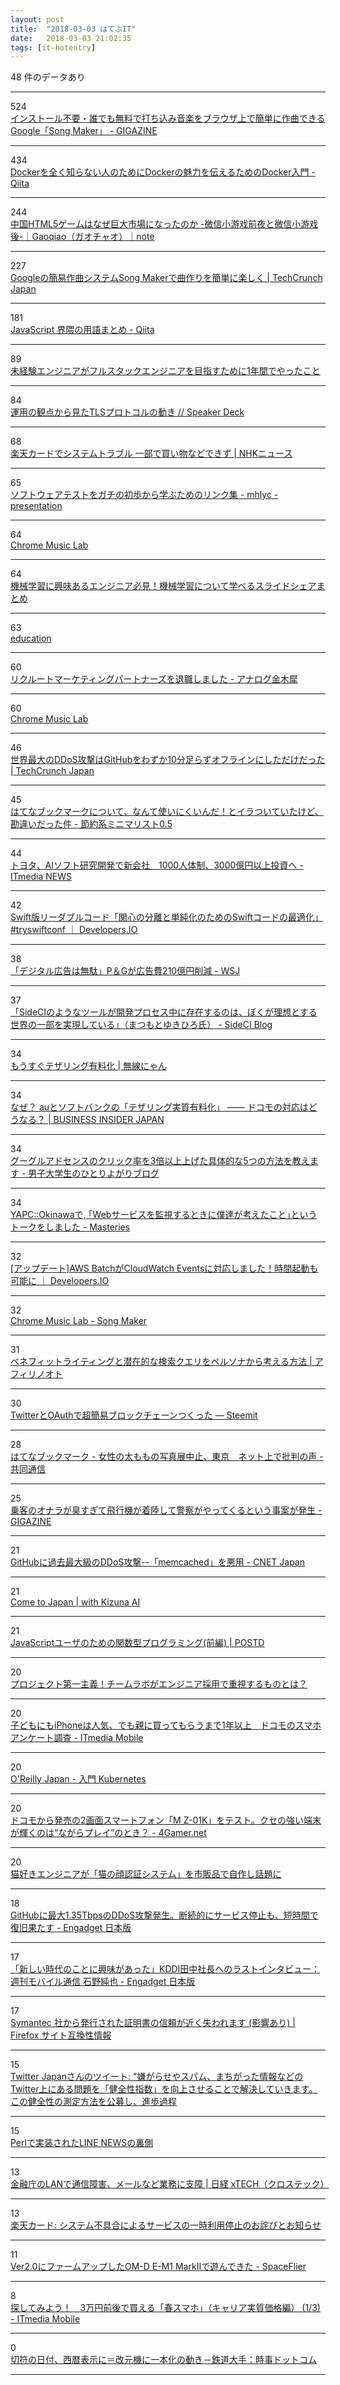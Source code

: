 ```yaml
---
layout: post
title:  "2018-03-03 はてぶIT"
date:   2018-03-03 21:02:35
tags: [it-hotentry]
---
```

48 件のデータあり

<hr><div class="row">
<div class="col-1"><span class="badge badge-pill badge-success h2">524</span></div>
<div class="col-11"><a href='https://gigazine.net/news/20180302-chrome-music-lab-song-maker/' target='_blank'>インストール不要・誰でも無料で打ち込み音楽をブラウザ上で簡単に作曲できるGoogle「Song Maker」 - GIGAZINE</a></div>
</div>
<hr>
<div class="row">
<div class="col-1"><span class="badge badge-pill badge-success h2">434</span></div>
<div class="col-11"><a href='https://qiita.com/bremen/items/4604f530fe25786240db' target='_blank'>Dockerを全く知らない人のためにDockerの魅力を伝えるためのDocker入門 - Qiita</a></div>
</div>
<hr>
<div class="row">
<div class="col-1"><span class="badge badge-pill badge-success h2">244</span></div>
<div class="col-11"><a href='https://note.mu/chinajapan/n/n05a9fdb12dae' target='_blank'>中国HTML5ゲームはなぜ巨大市場になったのか -微信小游戏前夜と微信小游戏後-｜Gaoqiao（ガオチャオ）｜note</a></div>
</div>
<hr>
<div class="row">
<div class="col-1"><span class="badge badge-pill badge-success h2">227</span></div>
<div class="col-11"><a href='http://jp.techcrunch.com/2018/03/02/2018-03-02-googles-song-maker-experiment-makes-making-songs-easy/' target='_blank'>Googleの簡易作曲システムSong Makerで曲作りを簡単に楽しく | TechCrunch Japan</a></div>
</div>
<hr>
<div class="row">
<div class="col-1"><span class="badge badge-pill badge-success h2">181</span></div>
<div class="col-11"><a href='https://qiita.com/sinsengumi/items/e20342d13cbdd7ac2304' target='_blank'>JavaScript 界隈の用語まとめ - Qiita</a></div>
</div>
<hr>
<div class="row">
<div class="col-1"><span class="badge badge-pill badge-success h2">89</span></div>
<div class="col-11"><a href='https://career.levtech.jp/guide/knowhow/article/252/' target='_blank'>未経験エンジニアがフルスタックエンジニアを目指すために1年間でやったこと</a></div>
</div>
<hr>
<div class="row">
<div class="col-1"><span class="badge badge-pill badge-success h2">84</span></div>
<div class="col-11"><a href='https://speakerdeck.com/shigeki/yun-yong-falseguan-dian-karajian-tatlspurotokorufalsedong-ki' target='_blank'>運用の観点から見たTLSプロトコルの動き // Speaker Deck</a></div>
</div>
<hr>
<div class="row">
<div class="col-1"><span class="badge badge-pill badge-success h2">68</span></div>
<div class="col-11"><a href='https://www3.nhk.or.jp/news/html/20180303/k10011350451000.html' target='_blank'>楽天カードでシステムトラブル 一部で買い物などできず | NHKニュース</a></div>
</div>
<hr>
<div class="row">
<div class="col-1"><span class="badge badge-pill badge-success h2">65</span></div>
<div class="col-11"><a href='http://mhlyc.hatenablog.com/entry/2017/05/26/074749' target='_blank'>ソフトウェアテストをガチの初歩から学ぶためのリンク集 - mhlyc -presentation</a></div>
</div>
<hr>
<div class="row">
<div class="col-1"><span class="badge badge-pill badge-success h2">64</span></div>
<div class="col-11"><a href='https://musiclab.chromeexperiments.com/Experiments' target='_blank'>Chrome Music Lab</a></div>
</div>
<hr>
<div class="row">
<div class="col-1"><span class="badge badge-pill badge-success h2">64</span></div>
<div class="col-11"><a href='https://career.levtech.jp/guide/knowhow/article/58/' target='_blank'>機械学習に興味あるエンジニア必見！機械学習について学べるスライドシェアまとめ</a></div>
</div>
<hr>
<div class="row">
<div class="col-1"><span class="badge badge-pill badge-success h2">63</span></div>
<div class="col-11"><a href='https://google.ai/education/' target='_blank'>education</a></div>
</div>
<hr>
<div class="row">
<div class="col-1"><span class="badge badge-pill badge-success h2">60</span></div>
<div class="col-11"><a href='http://motida-japan.hatenablog.com/entry/2018/03/03/102906' target='_blank'>リクルートマーケティングパートナーズを退職しました - アナログ金木犀</a></div>
</div>
<hr>
<div class="row">
<div class="col-1"><span class="badge badge-pill badge-success h2">60</span></div>
<div class="col-11"><a href='https://musiclab.chromeexperiments.com/' target='_blank'>Chrome Music Lab</a></div>
</div>
<hr>
<div class="row">
<div class="col-1"><span class="badge badge-pill badge-success h2">46</span></div>
<div class="col-11"><a href='http://jp.techcrunch.com/2018/03/02/2018-03-02-the-worlds-largest-ddos-attack-took-github-offline-for-less-than-tens-minutes/' target='_blank'>世界最大のDDoS攻撃はGitHubをわずか10分足らずオフラインにしただけだった | TechCrunch Japan</a></div>
</div>
<hr>
<div class="row">
<div class="col-1"><span class="badge badge-pill badge-success h2">45</span></div>
<div class="col-11"><a href='http://www.rupannzasann.com/entry/2018/03/03/040000' target='_blank'>はてなブックマークについて、なんて使いにくいんだ！とイラついていたけど、勘違いだった件 - 節約系ミニマリスト0.5</a></div>
</div>
<hr>
<div class="row">
<div class="col-1"><span class="badge badge-pill badge-success h2">44</span></div>
<div class="col-11"><a href='http://www.itmedia.co.jp/news/articles/1803/02/news094.html' target='_blank'>トヨタ、AIソフト研究開発で新会社　1000人体制、3000億円以上投資へ - ITmedia NEWS</a></div>
</div>
<hr>
<div class="row">
<div class="col-1"><span class="badge badge-pill badge-success h2">42</span></div>
<div class="col-11"><a href='https://dev.classmethod.jp/client-side/language-client-side/try-swift-tokyo-2018-optimizing-swift-code-for-separation-of-concerns-and-simplicity/' target='_blank'>Swift版リーダブルコード「関心の分離と単純化のためのSwiftコードの最適化」 #tryswiftconf ｜ Developers.IO</a></div>
</div>
<hr>
<div class="row">
<div class="col-1"><span class="badge badge-pill badge-success h2">38</span></div>
<div class="col-11"><a href='http://jp.wsj.com/articles/SB10677789349905104721204584075733211467254' target='_blank'>「デジタル広告は無駄」P＆Gが広告費210億円削減 - WSJ</a></div>
</div>
<hr>
<div class="row">
<div class="col-1"><span class="badge badge-pill badge-success h2">37</span></div>
<div class="col-11"><a href='http://blog-ja.sideci.com/entry/2018/03/02/120636' target='_blank'>「SideCIのようなツールが開発プロセス中に存在するのは、ぼくが理想とする世界の一部を実現している」（まつもとゆきひろ氏） - SideCI Blog</a></div>
</div>
<hr>
<div class="row">
<div class="col-1"><span class="badge badge-pill badge-success h2">34</span></div>
<div class="col-11"><a href='http://wnyan.jp/4327' target='_blank'>もうすぐテザリング有料化 | 無線にゃん</a></div>
</div>
<hr>
<div class="row">
<div class="col-1"><span class="badge badge-pill badge-success h2">34</span></div>
<div class="col-11"><a href='https://www.businessinsider.jp/post-163168' target='_blank'>なぜ？ auとソフトバンクの「テザリング実質有料化」 —— ドコモの対応はどうなる？ | BUSINESS INSIDER JAPAN</a></div>
</div>
<hr>
<div class="row">
<div class="col-1"><span class="badge badge-pill badge-success h2">34</span></div>
<div class="col-11"><a href='http://www.herawata.com/entry/2018/03/03/071337' target='_blank'>グーグルアドセンスのクリック率を3倍以上上げた具体的な5つの方法を教えます - 男子大学生のひとりよがりブログ</a></div>
</div>
<hr>
<div class="row">
<div class="col-1"><span class="badge badge-pill badge-success h2">34</span></div>
<div class="col-11"><a href='https://papix.hatenablog.com/entry/2018/03/03/112532' target='_blank'>YAPC::Okinawaで, ｢Webサービスを監視するときに僕達が考えたこと｣というトークをしました - Masteries</a></div>
</div>
<hr>
<div class="row">
<div class="col-1"><span class="badge badge-pill badge-success h2">32</span></div>
<div class="col-11"><a href='https://dev.classmethod.jp/cloud/aws/batch-cloudwatch-events/' target='_blank'>[アップデート]AWS BatchがCloudWatch Eventsに対応しました！時間起動も可能に ｜ Developers.IO</a></div>
</div>
<hr>
<div class="row">
<div class="col-1"><span class="badge badge-pill badge-success h2">32</span></div>
<div class="col-11"><a href='https://musiclab.chromeexperiments.com/Song-Maker/' target='_blank'>Chrome Music Lab - Song Maker</a></div>
</div>
<hr>
<div class="row">
<div class="col-1"><span class="badge badge-pill badge-success h2">31</span></div>
<div class="col-11"><a href='https://affi-note.com/benefitwriting' target='_blank'>ベネフィットライティングと潜在的な検索クエリをペルソナから考える方法 | アフィリノオト</a></div>
</div>
<hr>
<div class="row">
<div class="col-1"><span class="badge badge-pill badge-success h2">30</span></div>
<div class="col-11"><a href='https://steemit.com/ja-blockchain/@programmer0/twitter-oauth' target='_blank'>TwitterとOAuthで超簡易ブロックチェーンつくった — Steemit</a></div>
</div>
<hr>
<div class="row">
<div class="col-1"><span class="badge badge-pill badge-success h2">28</span></div>
<div class="col-11"><a href='http://b.hatena.ne.jp/entry/s/this.kiji.is/342295361173423201' target='_blank'>はてなブックマーク - 女性の太ももの写真展中止、東京　ネット上で批判の声 - 共同通信</a></div>
</div>
<hr>
<div class="row">
<div class="col-1"><span class="badge badge-pill badge-success h2">25</span></div>
<div class="col-11"><a href='https://gigazine.net/news/20180303-fart-bad-plane/' target='_blank'>乗客のオナラが臭すぎて飛行機が着陸して警察がやってくるという事案が発生 - GIGAZINE</a></div>
</div>
<hr>
<div class="row">
<div class="col-1"><span class="badge badge-pill badge-success h2">21</span></div>
<div class="col-11"><a href='https://japan.cnet.com/article/35115501/' target='_blank'>GitHubに過去最大級のDDoS攻撃--「memcached」を悪用 - CNET Japan</a></div>
</div>
<hr>
<div class="row">
<div class="col-1"><span class="badge badge-pill badge-success h2">21</span></div>
<div class="col-11"><a href='http://us.jnto.go.jp/cometojapan/' target='_blank'>Come to Japan | with Kizuna AI</a></div>
</div>
<hr>
<div class="row">
<div class="col-1"><span class="badge badge-pill badge-success h2">21</span></div>
<div class="col-11"><a href='https://postd.cc/functional-programming-for-javascript-people-1/' target='_blank'>JavaScriptユーザのための関数型プログラミング(前編) | POSTD</a></div>
</div>
<hr>
<div class="row">
<div class="col-1"><span class="badge badge-pill badge-success h2">20</span></div>
<div class="col-11"><a href='https://career.levtech.jp/guide/pickup/column/101/' target='_blank'>プロジェクト第一主義！チームラボがエンジニア採用で重視するものとは？</a></div>
</div>
<hr>
<div class="row">
<div class="col-1"><span class="badge badge-pill badge-success h2">20</span></div>
<div class="col-11"><a href='http://www.itmedia.co.jp/mobile/articles/1803/02/news118.html' target='_blank'>子どもにもiPhoneは人気、でも親に買ってもらうまで1年以上　ドコモのスマホアンケート調査 - ITmedia Mobile</a></div>
</div>
<hr>
<div class="row">
<div class="col-1"><span class="badge badge-pill badge-success h2">20</span></div>
<div class="col-11"><a href='https://www.oreilly.co.jp/books/9784873118406/' target='_blank'>O'Reilly Japan - 入門 Kubernetes</a></div>
</div>
<hr>
<div class="row">
<div class="col-1"><span class="badge badge-pill badge-success h2">20</span></div>
<div class="col-11"><a href='http://www.4gamer.net/games/999/G999902/20180302009/' target='_blank'>ドコモから発売の2画面スマートフォン「M Z-01K」をテスト。クセの強い端末が輝くのは“ながらプレイ”のとき？ - 4Gamer.net</a></div>
</div>
<hr>
<div class="row">
<div class="col-1"><span class="badge badge-pill badge-success h2">20</span></div>
<div class="col-11"><a href='https://irorio.jp/sophokles/20180302/443336/' target='_blank'>猫好きエンジニアが「猫の顔認証システム」を市販品で自作し話題に</a></div>
</div>
<hr>
<div class="row">
<div class="col-1"><span class="badge badge-pill badge-success h2">18</span></div>
<div class="col-11"><a href='http://japanese.engadget.com/2018/03/01/github-1-35tbps-ddos/' target='_blank'>GitHubに最大1.35TbpsのDDoS攻撃発生。断続的にサービス停止も、短時間で復旧果たす - Engadget 日本版</a></div>
</div>
<hr>
<div class="row">
<div class="col-1"><span class="badge badge-pill badge-success h2">17</span></div>
<div class="col-11"><a href='http://japanese.engadget.com/2018/03/02/kddi/' target='_blank'>「新しい時代のことに興味があった」KDDI田中社長へのラストインタビュー：週刊モバイル通信 石野純也 - Engadget 日本版</a></div>
</div>
<hr>
<div class="row">
<div class="col-1"><span class="badge badge-pill badge-success h2">17</span></div>
<div class="col-11"><a href='https://www.fxsitecompat.com/ja/docs/2018/symantec-issued-certificates-will-soon-be-distrusted/' target='_blank'>Symantec 社から発行された証明書の信頼が近く失われます (影響あり) | Firefox サイト互換性情報</a></div>
</div>
<hr>
<div class="row">
<div class="col-1"><span class="badge badge-pill badge-success h2">15</span></div>
<div class="col-11"><a href='http://twitter.com/twitterjp/status/969316382465601536' target='_blank'>Twitter Japanさんのツイート: "嫌がらせやスパム、まちがった情報などのTwitter上にある問題を「健全性指数」を向上させることで解決していきます。この健全性の測定方法を公募し、進歩過程</a></div>
</div>
<hr>
<div class="row">
<div class="col-1"><span class="badge badge-pill badge-success h2">15</span></div>
<div class="col-11"><a href='https://www.slideshare.net/linecorp/perlline-news' target='_blank'>Perlで実装されたLINE NEWSの裏側</a></div>
</div>
<hr>
<div class="row">
<div class="col-1"><span class="badge badge-pill badge-success h2">13</span></div>
<div class="col-11"><a href='http://tech.nikkeibp.co.jp/atcl/nxt/news/18/00320/' target='_blank'>金融庁のLANで通信障害、メールなど業務に支障 | 日経 xTECH（クロステック）</a></div>
</div>
<hr>
<div class="row">
<div class="col-1"><span class="badge badge-pill badge-success h2">13</span></div>
<div class="col-11"><a href='https://www.rakuten-card.co.jp/info/news/20180303/' target='_blank'>楽天カード: システム不具合によるサービスの一時利用停止のお詫びとお知らせ</a></div>
</div>
<hr>
<div class="row">
<div class="col-1"><span class="badge badge-pill badge-success h2">11</span></div>
<div class="col-11"><a href='http://www.spaceflier.com/entry/20180302_em1-2-firm2' target='_blank'>Ver2.0にファームアップしたOM-D E-M1 MarkIIで遊んできた - SpaceFlier</a></div>
</div>
<hr>
<div class="row">
<div class="col-1"><span class="badge badge-pill badge-success h2">8</span></div>
<div class="col-11"><a href='http://www.itmedia.co.jp/mobile/articles/1803/02/news109.html' target='_blank'>探してみよう！　3万円前後で買える「春スマホ」（キャリア実質価格編） (1/3) - ITmedia Mobile</a></div>
</div>
<hr>
<div class="row">
<div class="col-1"><span class="badge badge-pill badge-success h2">0</span></div>
<div class="col-11"><a href='https://www.jiji.com/jc/article?k=2018030300423&g=eco' target='_blank'>切符の日付、西暦表示に＝改元機に一本化の動き－鉄道大手：時事ドットコム</a></div>
</div>
<hr>
